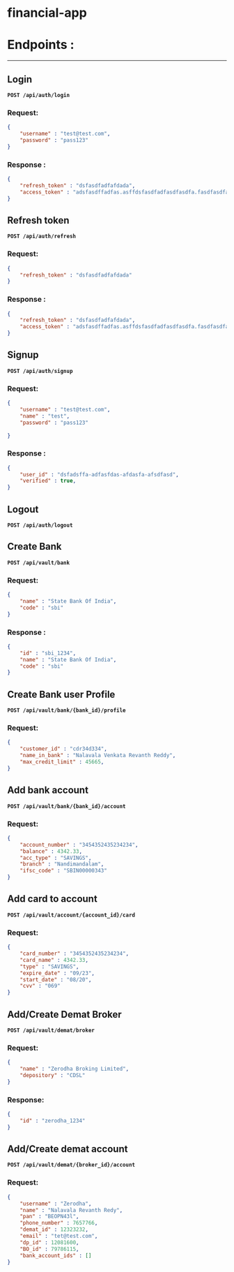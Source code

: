 # financial-app

# Endpoints :
---

## Login
**`POST /api/auth/login`**
### Request: 
```JSON
{
    "username" : "test@test.com",
    "password" : "pass123"
}
```
### Response :
```JSON
{
    "refresh_token" : "dsfasdfadfafdada",
    "access_token" : "adsfasdffadfas.asffdsfasdfadfasdfasdfa.fasdfasdfasdfasdf",
}
```

## Refresh token
**`POST /api/auth/refresh`**
### Request: 
```JSON
{
    "refresh_token" : "dsfasdfadfafdada"
}
```
### Response :
```JSON
{
    "refresh_token" : "dsfasdfadfafdada",
    "access_token" : "adsfasdffadfas.asffdsfasdfadfasdfasdfa.fasdfasdfasdfasdf",
}
```

## Signup
**`POST /api/auth/signup`**
### Request: 
```JSON
{
    "username" : "test@test.com",
    "name" : "test",
    "password" : "pass123"
    
}
```
### Response :
```JSON
{
    "user_id" : "dsfadsffa-adfasfdas-afdasfa-afsdfasd",
    "verified" : true,
}
```
## Logout
**`POST /api/auth/logout`**


## Create Bank
**`POST /api/vault/bank`**
### Request: 
```JSON
{
    "name" : "State Bank Of India",
    "code" : "sbi"
}
```
### Response :
```JSON
{
    "id" : "sbi_1234",
    "name" : "State Bank Of India",
    "code" : "sbi"
}
```

## Create Bank user Profile
**`POST /api/vault/bank/{bank_id}/profile`**
### Request: 
```JSON
{
    "customer_id" : "cdr34d334",
    "name_in_bank" : "Nalavala Venkata Revanth Reddy",
    "max_credit_limit" : 45665,
}
```

## Add bank account
**`POST /api/vault/bank/{bank_id}/account`**
### Request: 
```JSON
{
    "account_number" : "3454352435234234",
    "balance" : 4342.33,
    "acc_type" : "SAVINGS",
    "branch" : "Nandimandalam",
    "ifsc_code" : "SBIN00000343"
}
```
## Add card to account
**`POST /api/vault/account/{account_id}/card`**
### Request: 
```JSON
{
    "card_number" : "3454352435234234",
    "card_name" : 4342.33,
    "type" : "SAVINGS",
    "expire_date" : "09/23",
    "start_date" : "08/20",
    "cvv" : "069"
}
```

## Add/Create Demat Broker
**`POST /api/vault/demat/broker`**
### Request: 
```JSON
{
    "name" : "Zerodha Broking Limited",
    "depository" : "CDSL"
}
```
### Response: 
```JSON
{
    "id" : "zerodha_1234"
}
```

## Add/Create demat account
**`POST /api/vault/demat/{broker_id}/account`**
### Request: 
```JSON
{
    "username" : "Zerodha",
    "name" : "Nalavala Revanth Redy",
    "pan" : "BEOPN43l",
    "phone_number" : 7657766,
    "demat_id" : 12323232,
    "email" : "tet@test.com",
    "dp_id" : 12081600,
    "BO_id" : 79786115,
    "bank_account_ids" : []
}
```
